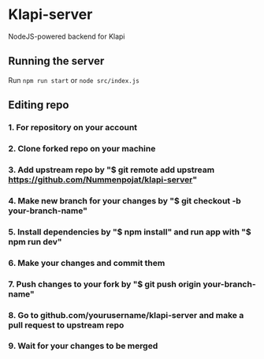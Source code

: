 # Klapi-server
NodeJS-powered backend for Klapi

## Running the server
Run `npm run start` or `node src/index.js`

## Editing repo
### 1. For repository on your account
### 2. Clone forked repo on your machine
### 3. Add upstream repo by "$ git remote add upstream https://github.com/Nummenpojat/klapi-server"
### 4. Make new branch for your changes by "$ git checkout -b your-branch-name"
### 5. Install dependencies by "$ npm install" and run app with "$ npm run dev"
### 6. Make your changes and commit them
### 7. Push changes to your fork by "$ git push origin your-branch-name"
### 8. Go to github.com/yourusername/klapi-server and make a pull request to upstream repo
### 9. Wait for your changes to be merged
